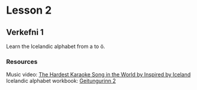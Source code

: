 # Lesson 2

## Verkefni 1
Learn the Icelandic alphabet from a to ö.

### Resources
Music video: [The Hardest Karaoke Song in the World by Inspired by Iceland](https://www.youtube.com/watch?v=f88UJyCA__M)
Icelandic alphabet workbook: [Geitungurinn 2](https://www.forlagid.is/vara/geitungurinn-2/)
